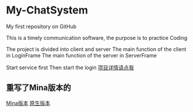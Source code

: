 # My-ChatSystem
My first repository on GitHub

This is a timely communication software, the purpose is to practice Coding

The project is divided into client and server
The main function of the client in LoginFrame
The main function of the server in ServerFrame

Start service first 
Then start the login
[项目详情请点我](http://www.cnblogs.com/ganhang-acm/p/5164896.html)




## 重写了Mina版本的
 [Mina版本](https://github.com/ganhang/My-ChatSystem/releases)
 [原生版本](https://github.com/ganhang/My-ChatSystem/releases)
